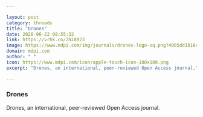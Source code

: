 ```yaml
---

layout: post
category: threads
title: "Drones"
date: 2020-06-22 08:55:32
link: https://vrhk.co/2Ni8923
image: https://www.mdpi.com/img/journals/drones-logo-sq.png?4005dd1b16cf5ff5
domain: mdpi.com
author: " "
icon: https://www.mdpi.com/icon/apple-touch-icon-180x180.png
excerpt: "Drones, an international, peer-reviewed Open Access journal."

---
```


### Drones

Drones, an international, peer-reviewed Open Access journal.